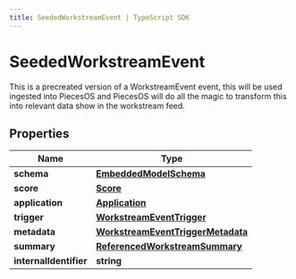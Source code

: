 ```yaml
---
title: SeededWorkstreamEvent | TypeScript SDK
---
```



# SeededWorkstreamEvent

This is a precreated version of a WorkstreamEvent event, this will be used ingested into PiecesOS and PiecesOS will do all the magic to transform this into relevant data show in the workstream feed.

## Properties

Name | Type
------------ | -------------
**schema** | [**EmbeddedModelSchema**](EmbeddedModelSchema)
**score** | [**Score**](Score)
**application** | [**Application**](Application)
**trigger** | [**WorkstreamEventTrigger**](WorkstreamEventTrigger)
**metadata** | [**WorkstreamEventTriggerMetadata**](WorkstreamEventTriggerMetadata)
**summary** | [**ReferencedWorkstreamSummary**](ReferencedWorkstreamSummary)
**internalIdentifier** | **string**


